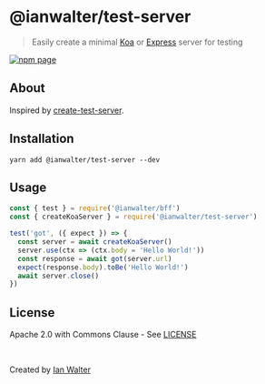 # @ianwalter/test-server
> Easily create a minimal [Koa][koaUrl] or [Express][expressUrl] server for
> testing

[![npm page][npmImage]][npmUrl]

## About

Inspired by [create-test-server][ctsUrl].

## Installation

```console
yarn add @ianwalter/test-server --dev
```

## Usage

```js
const { test } = require('@ianwalter/bff')
const { createKoaServer } = require('@ianwalter/test-server')

test('got', ({ expect }) => {
  const server = await createKoaServer()
  server.use(ctx => (ctx.body = 'Hello World!'))
  const response = await got(server.url)
  expect(response.body).toBe('Hello World!')
  await server.close()
})
```

## License

Apache 2.0 with Commons Clause - See [LICENSE][licenseUrl]

&nbsp;

Created by [Ian Walter](https://iankwalter.com)

[koaUrl]: https://github.com/koajs/koa
[expressUrl]: https://expressjs.com/
[npmImage]: https://img.shields.io/npm/v/@ianwalter/test-server.svg
[npmUrl]: https://www.npmjs.com/package/@ianwalter/test-server
[ctsUrl]: https://github.com/lukechilds/create-test-server
[licenseUrl]: https://github.com/ianwalter/test-server/blob/master/LICENSE
